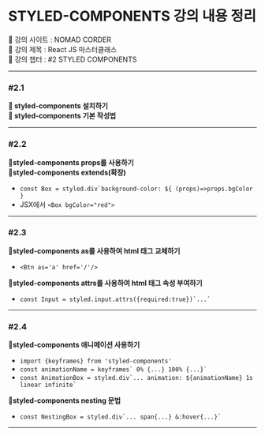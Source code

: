 # STYLED-COMPONENTS 강의 내용 정리

📍 강의 사이트 : NOMAD CORDER  
📍 강의 제목 : React JS 마스터클래스  
📍 강의 챕터 : #2 STYLED COMPONENTS

---

### #2.1

**📗 styled-components 설치하기**  
**📗 styled-components 기본 작성법**

---

### #2.2

**📗styled-components props를 사용하기**  
**📗styled-components extends(확장)**

- `` const Box = styled.div`background-color: ${ (props)=>props.bgColor } ``
- JSX에서 `<Box bgColor="red">`

---

### #2.3

**📗styled-components as를 사용하여 html 태그 교체하기**

- `<Btn as='a' href='/'/>`

**📗styled-components attrs를 사용하여 html 태그 속성 부여하기**

- `` const Input = styled.input.attrs({required:true})`...`  ``

---

### #2.4

**📗styled-components 애니메이션 사용하기**

- `import {keyframes} from 'styled-components'`
- `` const animationName = keyframes` 0% {...} 100% {...}`  ``
- `` const AnimationBox = styled.div`... animation: ${animationName} 1s linear infinite` ``

**📗styled-components nesting 문법**

- `` const NestingBox = styled.div`... span{...} &:hover{...}` ``

---
